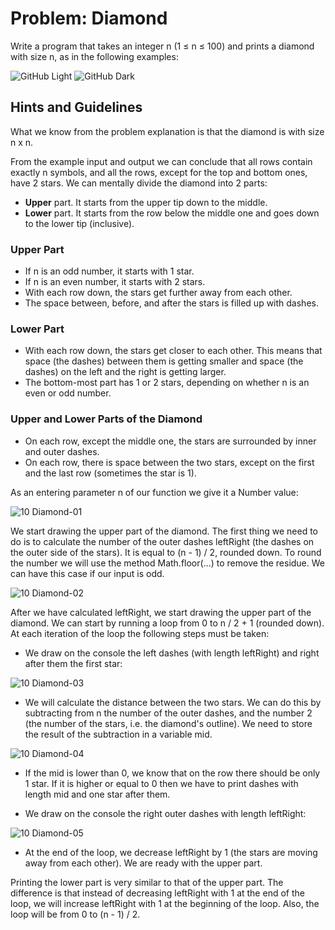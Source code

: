 # Problem: Diamond
Write a program that takes an integer n (1 ≤ n ≤ 100) and prints a diamond with size n, as in the following examples:

![GitHub Light](https://user-images.githubusercontent.com/103949296/170815879-5e555852-473a-46da-bb06-acd73e128564.png#gh-light-mode-only)
![GitHub Dark](https://user-images.githubusercontent.com/103949296/170815912-f9a3ff4a-c89d-43a8-b7e9-974ad9a2a3d4.png#gh-dark-mode-only)

## Hints and Guidelines

What we know from the problem explanation is that the diamond is with size n x n.

From the example input and output we can conclude that all rows contain exactly n symbols, and all the rows, except for the top and bottom ones, have 2 stars. We can mentally divide the diamond into 2 parts:

- **Upper** part. It starts from the upper tip down to the middle.
- **Lower** part. It starts from the row below the middle one and goes down to the lower tip (inclusive).

### Upper Part

- If n is an odd number, it starts with 1 star.
- If n is an even number, it starts with 2 stars.
- With each row down, the stars get further away from each other.
- The space between, before, and after the stars is filled up with dashes.

### Lower Part

- With each row down, the stars get closer to each other. This means that space (the dashes) between them is getting smaller and space (the dashes) on the left and the right is getting larger.
- The bottom-most part has 1 or 2 stars, depending on whether n is an even or odd number.

### Upper and Lower Parts of the Diamond

- On each row, except the middle one, the stars are surrounded by inner and outer dashes.
- On each row, there is space between the two stars, except on the first and the last row (sometimes the star is 1).

As an entering parameter n of our function we give it a Number value:


![10 Diamond-01](https://user-images.githubusercontent.com/103949296/170816161-5d9faadb-9dbd-42a2-af25-8cbdda60f0b0.png)

We start drawing the upper part of the diamond. The first thing we need to do is to calculate the number of the outer dashes leftRight (the dashes on the outer side of the stars). It is equal to (n - 1) / 2, rounded down. To round the number we will use the method Math.floor(...) to remove the residue. We can have this case if our input is odd.

![10 Diamond-02](https://user-images.githubusercontent.com/103949296/170816201-d510b0e4-aea0-4d26-8330-374525284c0b.png)

After we have calculated leftRight, we start drawing the upper part of the diamond. We can start by running a loop from 0 to n / 2 + 1 (rounded down). At each iteration of the loop the following steps must be taken:

- We draw on the console the left dashes (with length leftRight) and right after them the first star:

![10 Diamond-03](https://user-images.githubusercontent.com/103949296/170816256-b8033954-9479-47d9-980a-1d53530a2c8a.png)

- We will calculate the distance between the two stars. We can do this by subtracting from n the number of the outer dashes, and the number 2 (the number of the stars, i.e. the diamond's outline). We need to store the result of the subtraction in a variable mid.

![10 Diamond-04](https://user-images.githubusercontent.com/103949296/170816276-8cb0f1eb-239d-47a0-a6e9-2c93cd614ddf.png)

- If the mid is lower than 0, we know that on the row there should be only 1 star. If it is higher or equal to 0 then we have to print dashes with length mid and one star after them.

- We draw on the console the right outer dashes with length leftRight:

![10 Diamond-05](https://user-images.githubusercontent.com/103949296/170816302-5d3a5436-a97c-40f3-9f2a-467292ef9391.png)

- At the end of the loop, we decrease leftRight by 1 (the stars are moving away from each other).
We are ready with the upper part.

Printing the lower part is very similar to that of the upper part. The difference is that instead of decreasing leftRight with 1 at the end of the loop, we will increase leftRight with 1 at the beginning of the loop. Also, the loop will be from 0 to 
  (n - 1) / 2.



